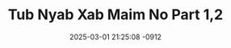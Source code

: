 ---
layout: movie-video-data
date: 2025-03-01 21:25:08 -0912
categories: movie

# Site Attributes
title: "Tub Nyab Xab Maim No Part 1,2"
permalink: "/movie/Tub_Nyab_Xab_Maim_No_Part_1,2"

# Movie Attributes
synopsis: ""
producer: "Hmong Media Production"
director: "Kung Her, Kou Thao"
writer: "Kou Thao"
video_link: "https://youtu.be/cumcKpt20GI?si=OXMZUCWQxxR-yETe"
genre: "Comedy"
year: "2010"
release_type: "DVD"
storage: "Center for Hmong Studies"
thumbnail: "/assets/images/movie_thumbnails/Tub Nyab Xab Maim No Part 1,2.jpeg"
publishing_company: "Hmong Media Production"

# Sequels + Parts
base_movie: ""
total_parts: 0
sequel: ""

# Movie Cast
cast:
#VALUE!
---